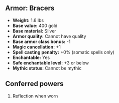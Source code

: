 ## Armor: Bracers

- **Weight:** 1.6 lbs
- **Base value:** 400 gold
- **Base material:** Silver
- **Armor quality:** Cannot have quality
- **Base armor class bonus:** -1
- **Magic cancellation:** +1
- **Spell casting penalty:** +0% (somatic spells only)
- **Enchantable:** Yes
- **Safe enchantable level:** +3 or below
- **Mythic status:** Cannot be mythic

## Conferred powers

1. Reflection when worn
